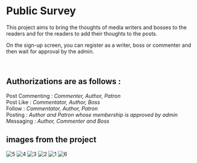 <h1>Public Survey</h1>

This project aims to bring the thoughts of media writers and bosses to the readers and for the readers to add their thoughts to the posts.

On the sign-up screen, you can register as a writer, boss or commenter and then wait for approval by the admin.

<br>

<h2>Authorizations are as follows :</h2> 
Post Commenting : <i> Commenter, Author, Patron</i><br>
Post Like : <i>Commentator, Author, Boss</i><br>
Follow : <i>Commentator, Author, Patron</i><br>
Posting : <i>Author and Patron whose membership is approved by admin</i><br>
Messaging : <i>Author, Commenter and Boss</i>

<h2>images from the project</h2>

![5](https://github.com/mboyr4z/Public_Survey/assets/82450697/f4da2847-9df5-4d60-a3a2-813b9cab8ae8)
![4](https://github.com/mboyr4z/Public_Survey/assets/82450697/26acbd9a-0ad3-413d-83b7-a2fa90888add)
![3](https://github.com/mboyr4z/Public_Survey/assets/82450697/8a931eb2-264a-4444-bb80-b59ceeb9dac2)
![2](https://github.com/mboyr4z/Public_Survey/assets/82450697/60d431ac-a9b6-47c9-b99c-5e6f0b5bbb2f)
![1](https://github.com/mboyr4z/Public_Survey/assets/82450697/c12c1061-daf8-48e1-968d-a4168dc3bc20)
![6](https://github.com/mboyr4z/Public_Survey/assets/82450697/7b79526e-321e-4c50-85de-12ab67dbf830)
